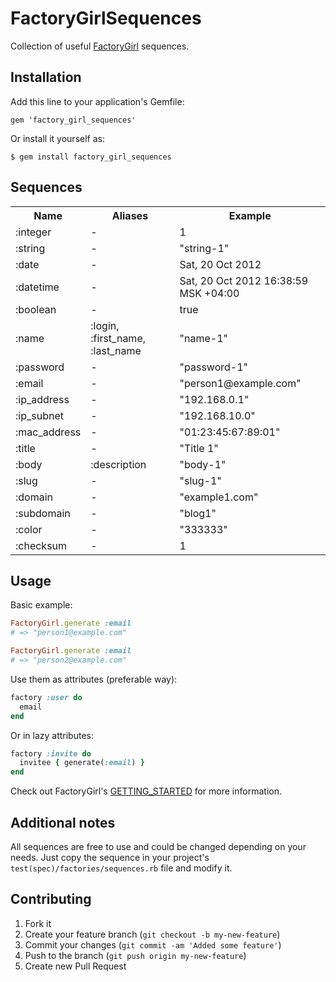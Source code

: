 # FactoryGirlSequences

Collection of useful [FactoryGirl](https://github.com/thoughtbot/factory_girl)
sequences.

## Installation

Add this line to your application's Gemfile:

    gem 'factory_girl_sequences'

Or install it yourself as:

    $ gem install factory_girl_sequences

## Sequences

<table>
  <tr>
    <th>Name</th>
    <th>Aliases</th>
    <th>Example</th>
  </tr>
  <tr>
    <td>:integer</td>
    <td>-</td>
    <td>1</td>
  </tr>
  <tr>
    <td>:string</td>
    <td>-</td>
    <td>"string-1"</td>
  </tr>
  <tr>
    <td>:date</td>
    <td>-</td>
    <td>Sat, 20 Oct 2012</td>
  </tr>
  <tr>
    <td>:datetime</td>
    <td>-</td>
    <td>Sat, 20 Oct 2012 16:38:59 MSK +04:00</td>
  </tr>
  <tr>
    <td>:boolean</td>
    <td>-</td>
    <td>true</td>
  </tr>
  <tr>
    <td>:name</td>
    <td>:login, :first_name, :last_name</td>
    <td>"name-1"</td>
  </tr>
  <tr>
    <td>:password</td>
    <td>-</td>
    <td>"password-1"</td>
  </tr>
  <tr>
    <td>:email</td>
    <td>-</td>
    <td>"person1@example.com"</td>
  </tr>
  <tr>
    <td>:ip_address</td>
    <td>-</td>
    <td>"192.168.0.1"</td>
  </tr>
  <tr>
    <td>:ip_subnet</td>
    <td>-</td>
    <td>"192.168.10.0"</td>
  </tr>
  <tr>
    <td>:mac_address</td>
    <td>-</td>
    <td>"01:23:45:67:89:01"</td>
  </tr>
  <tr>
    <td>:title</td>
    <td>-</td>
    <td>"Title 1"</td>
  </tr>
  <tr>
    <td>:body</td>
    <td>:description</td>
    <td>"body-1"</td>
  </tr>
  <tr>
    <td>:slug</td>
    <td>-</td>
    <td>"slug-1"</td>
  </tr>
  <tr>
    <td>:domain</td>
    <td>-</td>
    <td>"example1.com"</td>
  </tr>
  <tr>
    <td>:subdomain</td>
    <td>-</td>
    <td>"blog1"</td>
  </tr>
  <tr>
    <td>:color</td>
    <td>-</td>
    <td>"333333"</td>
  </tr>
  <tr>
    <td>:checksum</td>
    <td>-</td>
    <td>1</td>
  </tr>
</table>

## Usage

Basic example:

```ruby
FactoryGirl.generate :email
# => "person1@example.com"

FactoryGirl.generate :email
# => "person2@example.com"
```

Use them as attributes (preferable way):

```ruby
factory :user do
  email
end
```

Or in lazy attributes:

```ruby
factory :invite do
  invitee { generate(:email) }
end
```

Check out FactoryGirl's [GETTING_STARTED](https://github.com/thoughtbot/factory_girl) for more information.

## Additional notes

All sequences are free to use and
could be changed depending on your needs. Just copy the sequence in your
project's `test(spec)/factories/sequences.rb` file and modify it.

## Contributing

1. Fork it
2. Create your feature branch (`git checkout -b my-new-feature`)
3. Commit your changes (`git commit -am 'Added some feature'`)
4. Push to the branch (`git push origin my-new-feature`)
5. Create new Pull Request
